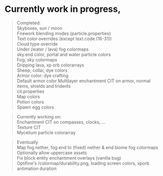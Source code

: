 # Currently work in progress,  

>Completed:  
Skyboxes, sun / moon  
Firework blending modes (particle.properties)  
Text color overrides (except text.code.(16-31))  
Cloud type override  
Under (water / lava) fog colormaps  
sky.end color, portal and water particle colors  
Fog, sky colormaps  
Dripping lava, xp orb colorarrays  
Sheep, collar, dye colors  
Armor color: dye crafting  
Default armor color
Multilayer enchantment CIT on armor, normal items, shields and tridents  
cit.properties  
Map colors  
Potion colors  
Spawn egg colors

>Currently working on:  
Enchantment CIT on compasses, clocks, ...  
Texture CIT  
Mycelium particle colorarray  

>Eventually  
Map fog.nether, fog.end to (fixed) nether & end biome fog colormaps  
Optionally allow uppercase assets  
Fix block entity enchantment overlays (vanilla bug)  
Optifine's /colormap/durability.png, loading screen colors, xporb antimation duration
